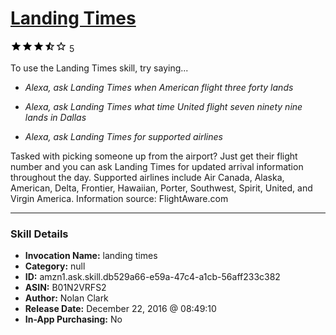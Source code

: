 # [Landing Times](http://alexa.amazon.com/#skills/amzn1.ask.skill.db529a66-e59a-47c4-a1cb-56aff233c382)
![3.4 stars](../../images/ic_star_black_18dp_1x.png)![3.4 stars](../../images/ic_star_black_18dp_1x.png)![3.4 stars](../../images/ic_star_black_18dp_1x.png)![3.4 stars](../../images/ic_star_half_black_18dp_1x.png)![3.4 stars](../../images/ic_star_border_black_18dp_1x.png) 5

To use the Landing Times skill, try saying...

* *Alexa, ask Landing Times when American flight three forty lands*

* *Alexa, ask Landing Times what time United flight seven ninety nine lands in Dallas*

* *Alexa, ask Landing Times for supported airlines*

Tasked with picking someone up from the airport? Just get their flight number and you can ask Landing Times for updated arrival information throughout the day. Supported airlines include Air Canada, Alaska, American, Delta, Frontier, Hawaiian, Porter, Southwest, Spirit, United, and Virgin America. Information source: FlightAware.com

***

### Skill Details

* **Invocation Name:** landing times
* **Category:** null
* **ID:** amzn1.ask.skill.db529a66-e59a-47c4-a1cb-56aff233c382
* **ASIN:** B01N2VRFS2
* **Author:** Nolan Clark
* **Release Date:** December 22, 2016 @ 08:49:10
* **In-App Purchasing:** No
